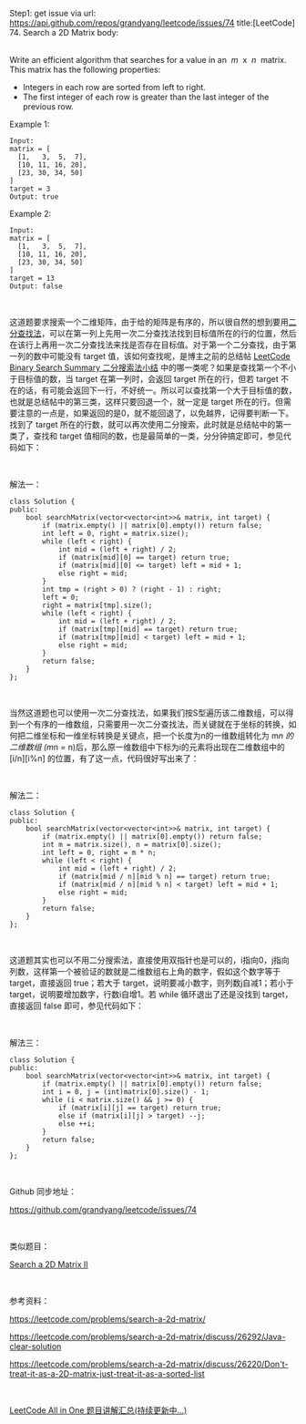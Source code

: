 Step1: get issue via url: https://api.github.com/repos/grandyang/leetcode/issues/74 
 title:[LeetCode] 74. Search a 2D Matrix 
 body:  
  

Write an efficient algorithm that searches for a value in an  _m_  x  _n_  matrix. This matrix has the following properties:

  * Integers in each row are sorted from left to right.
  * The first integer of each row is greater than the last integer of the previous row.



Example 1:
    
    
    Input:
    matrix = [
      [1,   3,  5,  7],
      [10, 11, 16, 20],
      [23, 30, 34, 50]
    ]
    target = 3
    Output: true
    

Example 2:
    
    
    Input:
    matrix = [
      [1,   3,  5,  7],
      [10, 11, 16, 20],
      [23, 30, 34, 50]
    ]
    target = 13
    Output: false

 

这道题要求搜索一个二维矩阵，由于给的矩阵是有序的，所以很自然的想到要用[二分查找法](http://zh.wikipedia.org/wiki/%E6%8A%98%E5%8D%8A%E6%90%9C%E7%B4%A2%E7%AE%97%E6%B3%95)，可以在第一列上先用一次二分查找法找到目标值所在的行的位置，然后在该行上再用一次二分查找法来找是否存在目标值。对于第一个二分查找，由于第一列的数中可能没有 target 值，该如何查找呢，是博主之前的总结帖 [LeetCode Binary Search Summary 二分搜索法小结](http://www.cnblogs.com/grandyang/p/6854825.html) 中的哪一类呢？如果是查找第一个不小于目标值的数，当 target 在第一列时，会返回 target 所在的行，但若 target 不在的话，有可能会返回下一行，不好统一。所以可以查找第一个大于目标值的数，也就是总结帖中的第三类，这样只要回退一个，就一定是 target 所在的行。但需要注意的一点是，如果返回的是0，就不能回退了，以免越界，记得要判断一下。找到了 target 所在的行数，就可以再次使用二分搜索，此时就是总结帖中的第一类了，查找和 target 值相同的数，也是最简单的一类，分分钟搞定即可，参见代码如下：

 

解法一：
    
    
    class Solution {
    public:
        bool searchMatrix(vector<vector<int>>& matrix, int target) {
            if (matrix.empty() || matrix[0].empty()) return false;
            int left = 0, right = matrix.size();
            while (left < right) {
                int mid = (left + right) / 2;
                if (matrix[mid][0] == target) return true;
                if (matrix[mid][0] <= target) left = mid + 1;
                else right = mid;
            }
            int tmp = (right > 0) ? (right - 1) : right;
            left = 0;
            right = matrix[tmp].size();
            while (left < right) {
                int mid = (left + right) / 2;
                if (matrix[tmp][mid] == target) return true;
                if (matrix[tmp][mid] < target) left = mid + 1;
                else right = mid;
            }
            return false;
        }
    };

 

当然这道题也可以使用一次二分查找法，如果我们按S型遍历该二维数组，可以得到一个有序的一维数组，只需要用一次二分查找法，而关键就在于坐标的转换，如何把二维坐标和一维坐标转换是关键点，把一个长度为n的一维数组转化为 m*n 的二维数组 (m*n = n)后，那么原一维数组中下标为i的元素将出现在二维数组中的 [i/n][i%n] 的位置，有了这一点，代码很好写出来了：

 

解法二：
    
    
    class Solution {
    public:
        bool searchMatrix(vector<vector<int>>& matrix, int target) {
            if (matrix.empty() || matrix[0].empty()) return false;
            int m = matrix.size(), n = matrix[0].size();
            int left = 0, right = m * n;
            while (left < right) {
                int mid = (left + right) / 2;
                if (matrix[mid / n][mid % n] == target) return true;
                if (matrix[mid / n][mid % n] < target) left = mid + 1;
                else right = mid;
            }
            return false;
        }
    };

 

这道题其实也可以不用二分搜索法，直接使用双指针也是可以的，i指向0，j指向列数，这样第一个被验证的数就是二维数组右上角的数字，假如这个数字等于 target，直接返回 true；若大于 target，说明要减小数字，则列数j自减1；若小于 target，说明要增加数字，行数i自增1。若 while 循环退出了还是没找到 target，直接返回 false 即可，参见代码如下：

 

解法三：
    
    
    class Solution {
    public:
        bool searchMatrix(vector<vector<int>>& matrix, int target) {
            if (matrix.empty() || matrix[0].empty()) return false;
            int i = 0, j = (int)matrix[0].size() - 1;
            while (i < matrix.size() && j >= 0) {
                if (matrix[i][j] == target) return true;
                else if (matrix[i][j] > target) --j;
                else ++i;
            }   
            return false;
        }
    };

 

Github 同步地址：

<https://github.com/grandyang/leetcode/issues/74>

 

类似题目：

[Search a 2D Matrix II](http://www.cnblogs.com/grandyang/p/4669134.html)

 

参考资料：

<https://leetcode.com/problems/search-a-2d-matrix/>

<https://leetcode.com/problems/search-a-2d-matrix/discuss/26292/Java-clear-solution>

<https://leetcode.com/problems/search-a-2d-matrix/discuss/26220/Don't-treat-it-as-a-2D-matrix-just-treat-it-as-a-sorted-list>

 

[LeetCode All in One 题目讲解汇总(持续更新中...)](http://www.cnblogs.com/grandyang/p/4606334.html)
